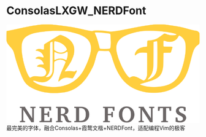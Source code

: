 # ConsolasLXGW_NERDFont
![NERD Font](/nerd-fonts-logo.svg)
最完美的字体，融合Consolas+霞鹜文楷+NERDFont，适配编程Vim的极客
